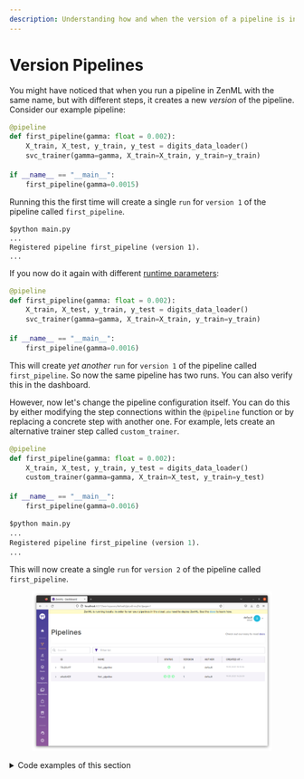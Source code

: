 ```yaml
---
description: Understanding how and when the version of a pipeline is incremented.
---
```


# Version Pipelines

You might have noticed that when you run a pipeline in ZenML with the same name, but with different steps, it creates a new _version_ of the pipeline. Consider our example pipeline:

```python
@pipeline
def first_pipeline(gamma: float = 0.002):
    X_train, X_test, y_train, y_test = digits_data_loader()
    svc_trainer(gamma=gamma, X_train=X_train, y_train=y_train)
    
if __name__ == "__main__":
    first_pipeline(gamma=0.0015)
```

Running this the first time will create a single `run` for `version 1` of the pipeline called `first_pipeline`.

```
$python main.py
...
Registered pipeline first_pipeline (version 1).
...
```

If you now do it again with different [runtime parameters](parameters.md):

```python
@pipeline
def first_pipeline(gamma: float = 0.002):
    X_train, X_test, y_train, y_test = digits_data_loader()
    svc_trainer(gamma=gamma, X_train=X_train, y_train=y_train)
    
if __name__ == "__main__":
    first_pipeline(gamma=0.0016)
```

This will create _yet another_ `run` for `version 1` of the pipeline called `first_pipeline`. So now the same pipeline has two runs. You can also verify this in the dashboard.

However, now let's change the pipeline configuration itself. You can do this by either modifying the step connections within the `@pipeline` function or by replacing a concrete step with another one. For example, lets create an alternative trainer step called `custom_trainer`.

```python
@pipeline
def first_pipeline(gamma: float = 0.002):
    X_train, X_test, y_train, y_test = digits_data_loader()
    custom_trainer(gamma=gamma, X_train=X_test, y_train=y_test)
    
if __name__ == "__main__":
    first_pipeline(gamma=0.0016)
```

```python
$python main.py
...
Registered pipeline first_pipeline (version 1).
...
```

This will now create a single `run` for `version 2` of the pipeline called `first_pipeline`.&#x20;

<figure><img src="../../.gitbook/assets/pipelineversions.png" alt=""><figcaption></figcaption></figure>

<details>

<summary>Code examples of this section</summary>

```python
```

</details>
